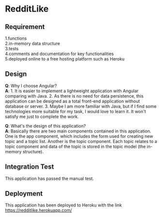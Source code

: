 # RedditLike

## Requirement

1.functions<br/>
2.in-memory data structure<br/>
3.tests<br/>
4.comments and documentation for key functionalities<br/>
5.deployed online to a free hosting platform such as Heroku<br/>

## Design
<b>Q</b>: Why I choose Angular?<br>
<b>A</b>: 1. It is easier to implement a lightweight application with Angular comparing with Java. 2. As there is no need for data persistence, this application can be designed as a total front-end application without database or server. 3. Maybe I am more familiar with Java, but if I find some technologies more suitable for my task, I would love to learn it. It won't satisfy me just to complete the work.<br>

<b>Q</b>: What's the design of this application?<br>
<b>A</b>: Basically there are two main components contained in this application. One is the app component, which includes the form used for creating new topic and a topic list. Another is the topic component. Each topic relates to a topic component and data of the topic is stored in the topic model (the in-memory structure). <br>

## Integration Test

This application has passed the manual test.

## Deployment

This application has been deployed to Heroku with the link https://redditlike.herokuapp.com/



